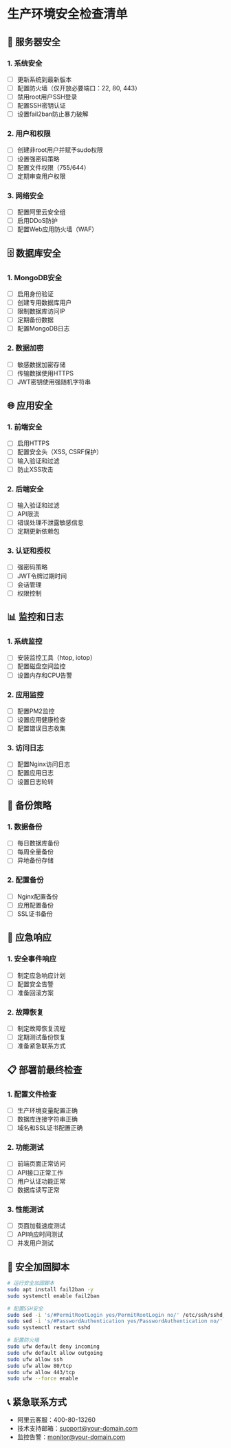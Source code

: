 # 生产环境安全检查清单

## 🔐 服务器安全

### 1. 系统安全
- [ ] 更新系统到最新版本
- [ ] 配置防火墙（仅开放必要端口：22, 80, 443）
- [ ] 禁用root用户SSH登录
- [ ] 配置SSH密钥认证
- [ ] 设置fail2ban防止暴力破解

### 2. 用户和权限
- [ ] 创建非root用户并赋予sudo权限
- [ ] 设置强密码策略
- [ ] 配置文件权限（755/644）
- [ ] 定期审查用户权限

### 3. 网络安全
- [ ] 配置阿里云安全组
- [ ] 启用DDoS防护
- [ ] 配置Web应用防火墙（WAF）

## 🗄️ 数据库安全

### 1. MongoDB安全
- [ ] 启用身份验证
- [ ] 创建专用数据库用户
- [ ] 限制数据库访问IP
- [ ] 定期备份数据
- [ ] 配置MongoDB日志

### 2. 数据加密
- [ ] 敏感数据加密存储
- [ ] 传输数据使用HTTPS
- [ ] JWT密钥使用强随机字符串

## 🌐 应用安全

### 1. 前端安全
- [ ] 启用HTTPS
- [ ] 配置安全头（XSS, CSRF保护）
- [ ] 输入验证和过滤
- [ ] 防止XSS攻击

### 2. 后端安全
- [ ] 输入验证和过滤
- [ ] API限流
- [ ] 错误处理不泄露敏感信息
- [ ] 定期更新依赖包

### 3. 认证和授权
- [ ] 强密码策略
- [ ] JWT令牌过期时间
- [ ] 会话管理
- [ ] 权限控制

## 📊 监控和日志

### 1. 系统监控
- [ ] 安装监控工具（htop, iotop）
- [ ] 配置磁盘空间监控
- [ ] 设置内存和CPU告警

### 2. 应用监控
- [ ] 配置PM2监控
- [ ] 设置应用健康检查
- [ ] 配置错误日志收集

### 3. 访问日志
- [ ] 配置Nginx访问日志
- [ ] 配置应用日志
- [ ] 设置日志轮转

## 🔄 备份策略

### 1. 数据备份
- [ ] 每日数据库备份
- [ ] 每周全量备份
- [ ] 异地备份存储

### 2. 配置备份
- [ ] Nginx配置备份
- [ ] 应用配置备份
- [ ] SSL证书备份

## 🚨 应急响应

### 1. 安全事件响应
- [ ] 制定应急响应计划
- [ ] 配置安全告警
- [ ] 准备回滚方案

### 2. 故障恢复
- [ ] 制定故障恢复流程
- [ ] 定期测试备份恢复
- [ ] 准备紧急联系方式

## 📋 部署前最终检查

### 1. 配置文件检查
- [ ] 生产环境变量配置正确
- [ ] 数据库连接字符串正确
- [ ] 域名和SSL证书配置正确

### 2. 功能测试
- [ ] 前端页面正常访问
- [ ] API接口正常工作
- [ ] 用户认证功能正常
- [ ] 数据库读写正常

### 3. 性能测试
- [ ] 页面加载速度测试
- [ ] API响应时间测试
- [ ] 并发用户测试

## 🔧 安全加固脚本

```bash
# 运行安全加固脚本
sudo apt install fail2ban -y
sudo systemctl enable fail2ban

# 配置SSH安全
sudo sed -i 's/#PermitRootLogin yes/PermitRootLogin no/' /etc/ssh/sshd_config
sudo sed -i 's/#PasswordAuthentication yes/PasswordAuthentication no/' /etc/ssh/sshd_config
sudo systemctl restart sshd

# 配置防火墙
sudo ufw default deny incoming
sudo ufw default allow outgoing
sudo ufw allow ssh
sudo ufw allow 80/tcp
sudo ufw allow 443/tcp
sudo ufw --force enable
```

## 📞 紧急联系方式
- 阿里云客服：400-80-13260
- 技术支持邮箱：support@your-domain.com
- 监控告警：monitor@your-domain.com
